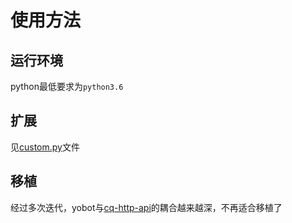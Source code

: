 # 使用方法

## 运行环境

python最低要求为`python3.6`

## 扩展

见[custom.py](./ybplugins/custom.py)文件

## 移植

经过多次迭代，yobot与[cq-http-api](https://github.com/richardchien/coolq-http-api/)的耦合越来越深，不再适合移植了
